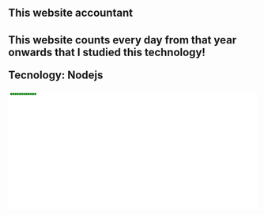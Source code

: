 <h2>This website accountant<h2>
<p>This website counts every day from that year onwards that I studied this technology!<p>
<p><span style="font-weight: bold;">Tecnology:</span> Nodejs</p>
<img src="./img/website.png">